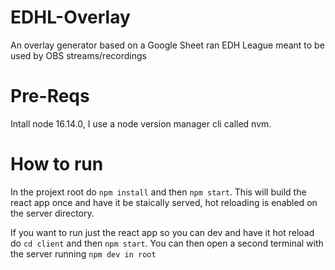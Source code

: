 # EDHL-Overlay
An overlay generator based on a Google Sheet ran EDH League meant to be used by OBS streams/recordings

# Pre-Reqs
Intall node 16.14.0, I use a node version manager cli called nvm.

# How to run
In the projext root do `npm install` and then `npm start`. This will build the react app once and have it be staically served, hot reloading is enabled on the server directory.

If you want to run just the react app so you can dev and have it hot reload do `cd client` and then `npm start`. You can then open a second terminal with the server running `npm dev in root`
